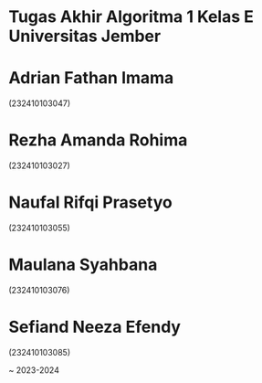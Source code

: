 # Tugas Akhir Algoritma 1 Kelas E Universitas Jember
# Adrian Fathan Imama
(232410103047)
# Rezha Amanda Rohima
(232410103027)
# Naufal Rifqi Prasetyo
(232410103055)
# Maulana Syahbana
(232410103076)
# Sefiand Neeza Efendy
(232410103085)

~ 2023-2024
